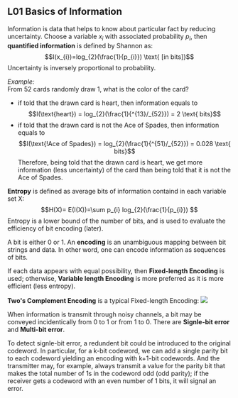 ## L01 Basics of Information
Information is data that helps to know about particular fact by reducing uncertainty.
Choose a variable $x_{i}$ with associated probability $p_{i}$, then **quantified information** is defined by  Shannon as:
$$I(x_{i})=log_{2}(\frac{1}{p_{i}}) \text{  [in bits]}$$
Uncertainty is inversely proportional to probability.

*Example:*  
From 52 cards randomly draw 1, what is the color of the card?  
- if told that the drawn card is heart, then information equals to
$$I(\text{heart}) = log_{2}(\frac{1}{^{13}/_{52}}) = 2  \text{ bits}$$
- if told that the drawn card is not the Ace of Spades, then information equals to
$$I(\text{!Ace of Spades}) = log_{2}(\frac{1}{^{51}/_{52}}) = 0.028  \text{ bits}$$
Therefore, being told that the drawn card is heart, we get more information (less uncertainty) of the card than being told that it is not the Ace of Spades.

**Entropy** is defined as average bits of information containd in each variable set X:
$$H(X)= E(I(X))=\sum p_{i} log_{2}(\frac{1}{p_{i}}) $$
Entropy is a lower bound of the number of bits, and is used to evaluate the efficiency of bit encoding (later).

A bit is either 0 or 1. An **encoding** is an unambiguous mapping between bit strings and data. In other word, one can encode information as sequences of bits.

If each data appears with equal possibility, then **Fixed-length Encoding** is used; otherwise, **Variable length Encoding** is more preferred as it is more efficient (less entropy).

**Two's Complement Encoding** is a typical Fixed-length Encoding:
![](https://computationstructures.org/lectures/info/slides/Slide15.png)

When information is transmit through noisy channels, a bit may be conveyed incidentically from 0 to 1 or from 1 to 0.
There are **Signle-bit error** and **Multi-bit error**.

To detect signle-bit error, a redundent bit could be introduced to the original codeword. In particular, for a k-bit codeword, we can add a single parity bit to each codeword yielding an encoding with k+1-bit codewords. And the transmitter may, for example, always transmit a value for the parity bit that makes the total number of 1s in the codeword odd (odd parity); if the receiver gets a codeword with an even number of 1 bits, it will signal an error.
